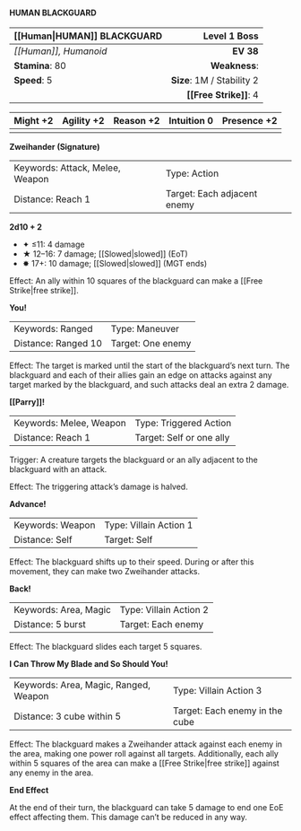 #### HUMAN BLACKGUARD

| [[Human\|HUMAN]] BLACKGUARD |           **Level 1 Boss** |
| :-------------------------- | -------------------------: |
| *[[Human]], Humanoid*       |                  **EV 38** |
| **Stamina**: 80             |              **Weakness**: |
| **Speed**: 5                | **Size**: 1M / Stability 2 |
|                             |     **[[Free Strike]]**: 4 |

| **Might** +2 | **Agility** +2 | **Reason** +2 | **Intuition** 0 | **Presence** +2 |
| ------------ | -------------- | ------------- | --------------- | --------------- |
|              |                |               |                 |                 |

**Zweihander (Signature)**

|                                 |                             |
| :------------------------------ | :-------------------------- |
| Keywords: Attack, Melee, Weapon | Type: Action                |
| Distance: Reach 1               | Target: Each adjacent enemy |

**2d10 + 2**

- ✦ ≤11: 4 damage
- ★ 12–16: 7 damage; [[Slowed|slowed]] (EoT)
- ✸ 17+: 10 damage; [[Slowed|slowed]] (MGT ends)

Effect: An ally within 10 squares of the blackguard can make a [[Free Strike|free strike]].

**You!**

|                     |                   |
| :------------------ | :---------------- |
| Keywords: Ranged    | Type: Maneuver    |
| Distance: Ranged 10 | Target: One enemy |

Effect: The target is marked until the start of the blackguard’s next turn. The blackguard and each of their allies gain an edge on attacks against any target marked by the blackguard, and such attacks deal an extra 2 damage.

**[[Parry]]!**

|                         |                          |
| :---------------------- | :----------------------- |
| Keywords: Melee, Weapon | Type: Triggered Action   |
| Distance: Reach 1       | Target: Self or one ally |

Trigger: A creature targets the blackguard or an ally adjacent to the blackguard with an attack.

Effect: The triggering attack’s damage is halved.

**Advance!**

|                  |                        |
| :--------------- | :--------------------- |
| Keywords: Weapon | Type: Villain Action 1 |
| Distance: Self   | Target: Self           |

Effect: The blackguard shifts up to their speed. During or after this movement, they can make two Zweihander attacks.

**Back!**

|                       |                        |
| :-------------------- | :--------------------- |
| Keywords: Area, Magic | Type: Villain Action 2 |
| Distance: 5 burst     | Target: Each enemy     |

Effect: The blackguard slides each target 5 squares.

**I Can Throw My Blade and So Should You!**

|                                       |                                |
| :------------------------------------ | :----------------------------- |
| Keywords: Area, Magic, Ranged, Weapon | Type: Villain Action 3         |
| Distance: 3 cube within 5             | Target: Each enemy in the cube |

Effect: The blackguard makes a Zweihander attack against each enemy in the area, making one power roll against all targets. Additionally, each ally within 5 squares of the area can make a [[Free Strike|free strike]] against any enemy in the area.

**End Effect**

At the end of their turn, the blackguard can take 5 damage to end one EoE effect affecting them. This damage can’t be reduced in any way.
